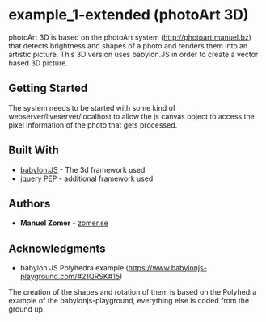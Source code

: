 # example_1-extended (photoArt 3D)

photoArt 3D is based on the photoArt system (http://photoart.manuel.bz) that detects brightness and shapes of a photo and renders them  into an artistic picture. This 3D version uses babylon.JS in order to create a vector based 3D picture.

## Getting Started

The system needs to be started with some kind of webserver/liveserver/localhost to allow the js canvas object to access the pixel information of the photo that gets processed.

## Built With

* [babylon.JS](https://www.babylonjs.com/) - The 3d framework used
* [jquery PEP](https://github.com/jquery/PEP) - additional framework used

## Authors

* **Manuel Zomer** - [zomer.se](http://zomer.se)

## Acknowledgments

* babylon.JS Polyhedra example (https://www.babylonjs-playground.com/#21QRSK#15)

The creation of the shapes and rotation of them is based on the Polyhedra example of the babylonjs-playground, everything else is coded from the ground up.